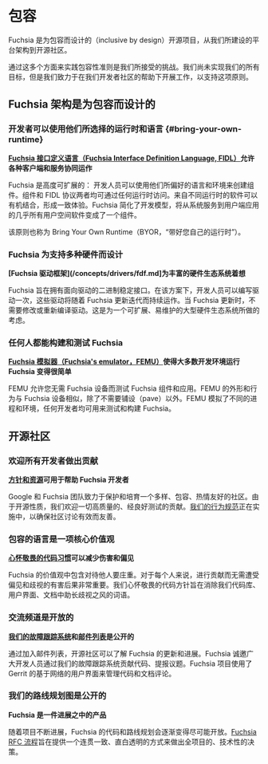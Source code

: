<!-- 
# Inclusive
 -->
# 包容

<!-- 
Fuchsia is an open source project that is inclusive by design,
from the architecture of the platform
to the open source community that we’re building.

Applying the principles of inclusion
through these dual lenses is a challenge we embrace.
We have not yet achieved all of our goals,
but we’re committed to doing the work to uphold this principle
with the help of our developer community.
 -->
Fuchsia 是为包容而设计的（inclusive by design）开源项目，从我们所建设的平台架构到开源社区。

通过这多个方面来实践包容性准则是我们所接受的挑战。我们尚未实现我们的所有目标，但是我们致力于在我们开发者社区的帮助下开展工作，以支持这项原则。

<!-- 
## Fuchsia architecture is inclusive by design
 -->
## Fuchsia 架构是为包容而设计的

<!-- 
### Developers can use their runtime and language of choice {#bring-your-own-runtime}
 -->
### 开发者可以使用他们所选择的运行时和语言 {#bring-your-own-runtime}

<!-- 
**[Fuchsia Interface Definition Language (FIDL)](/docs/concepts/fidl/overview.md)
allows diverse clients and services to interoperate**

Fuchsia is highly extensible:
developers can create components using the language and environment they prefer.
Both components and FIDL protocols are accessible to any runtime.
Software from different runtimes can integrate together to form a cohesive
experience. Fuchsia simplifies the development model,
making nearly all user space software a component,
from system services to end-user applications.

This principle is also known as Bring Your Own Runtime (BYOR).
 -->
**[Fuchsia 接口定义语言（Fuchsia Interface Definition Language, FIDL）](/concepts/fidl/overview.md)允许各种客户端和服务协同运作**

Fuchsia 是高度可扩展的：
开发人员可以使用他们所偏好的语言和环境来创建组件。组件和 FIDL 协议两者均可通过任何运行时访问。来自不同运行时的软件可以有机结合，形成一致体验。Fuchsia 简化了开发模型，将从系统服务到用户端应用的几乎所有用户空间软件变成了一个组件。

该原则也称为 Bring Your Own Runtime（BYOR，“带好您自己的运行时”）。

<!-- 
### Fuchsia is designed to support a wide range of hardware
 -->
### Fuchsia 为支持多种硬件而设计

<!-- 
**[Fuchsia Driver Framework](/docs/concepts/drivers/fdf.md)
allows for a diverse hardware ecosystem**

Fuchsia aims to have a binary-stable interface for drivers.
In this approach,
developers can write drivers once and
these drivers will continue to work as Fuchsia evolves.
There’s no need to modify or recompile drivers when there’s an
update to Fuchsia. This allows for a large hardware ecosystem that
is scalable and easier to maintain.
 -->
**[Fuchsia 驱动框架](/concepts/drivers/fdf.md]为丰富的硬件生态系统着想**

Fuchsia 旨在拥有面向驱动的二进制稳定接口。在该方案下，开发人员可以编写驱动一次，这些驱动将随着 Fuchsia 更新迭代而持续运作。当 Fuchsia 更新时，不需要修改或重新编译驱动。这是为一个可扩展、易维护的大型硬件生态系统所做的考虑。

<!-- 
### Anyone can build and test Fuchsia
 -->
### 任何人都能构建和测试 Fuchsia

<!-- 
**[Fuchsia's emulator (FEMU)](/docs/get-started/set_up_femu.md)
makes it easier for most development environments to run Fuchsia**

FEMU allows you to test Fuchsia components and applications
without needing a Fuchsia device. FEMU looks and behaves like a Fuchsia device,
with the exception that no paving is required.
FEMU simulates different processes and environments
that any developer can use to test and build Fuchsia.
 -->
**[Fuchsia 模拟器（Fuchsia's emulator，FEMU）](/get-started/set_up_femu.md)使得大多数开发环境运行 Fuchsia 变得很简单**

FEMU 允许您无需 Fuchsia 设备而测试 Fuchsia 组件和应用。FEMU 的外形和行为与 Fuchsia 设备相似，除了不需要铺设（pave）以外。FEMU 模拟了不同的进程和环境，任何开发者均可用来测试和构建 Fuchsia。

<!-- 
## Open source community
 -->
## 开源社区

<!-- 
### All developers are welcome to contribute
 -->
### 欢迎所有开发者做出贡献

<!-- 
**[Guidelines and resources](/CONTRIBUTING.md)
are available to help Fuchsia developers**

Google and the Fuchsia team are committed
to preserving and fostering a diverse, inclusive, and welcoming community.
As an open source effort, we welcome high-quality, well-tested contributions
from all. [Our code of conduct](/CODE_OF_CONDUCT.md)
is in place to ensure that community discussions are productive and kind.
 -->
**[方针和资源](/CONTRIBUTING.md)可用于帮助 Fuchsia 开发者**

Google 和 Fuchsia 团队致力于保护和培育一个多样、包容、热情友好的社区。由于开源性质，我们欢迎一切高质量的、经良好测试的贡献。[我们的行为规范](/CODE_OF_CONDUCT.md)正在实施中，以确保社区讨论有效而友善。

<!-- 
### Inclusive language is a core value
 -->
### 包容的语言是一项核心价值观

<!-- 
**[Respectful code practices](/docs/contribute/respectful_code.md)
reduce harm and bias**

Fuchsia's values include treating each other with dignity.
It’s important that everyone can contribute
without facing the harmful effects of bias and discrimination.
Our respectful code guidelines aim to eliminate terms
that perpetuate discrimination in our codebase, user
interfaces, and documentation.
 -->
**[心怀敬畏的代码习惯](/contribute/respectful_code.md)可以减少伤害和偏见**

Fuchsia 的价值观中包含对待他人要庄重。对于每个人来说，进行贡献而无需遭受偏见和歧视的有害后果非常重要。我们心怀敬畏的代码方针旨在消除我们代码库、用户界面、文档中助长歧视之风的词语。

<!-- 
### Communication channels are open
 -->
### 交流频道是开放的

<!-- 
**[Our bug tracking system](/docs/contribute/report-issue.md)
and [mailing lists](/docs/contribute/community/get-involved.md)
are public**
 -->
**[我们的故障跟踪系统](/contribute/report-issue.md)和[邮件列表](/contribute/community/get-involved.md)是公开的**

<!-- 
The open source community can stay informed about Fuchsia updates and progress
by joining our mailing lists.
Fuchsia invites developers to contribute and report issues though our
bug tracking system.
The Fuchsia project uses Gerrit's web-based UI to manage code and
documentation reviews.
 -->
通过加入邮件列表，开源社区可以了解 Fuchsia 的更新和进展。Fuchsia 诚邀广大开发人员通过我们的故障跟踪系统贡献代码、提报议题。Fuchsia 项目使用了 Gerrit 的基于网络的用户界面来管理代码和文档评论。

<!-- 
### Our roadmap is public
 -->
### 我们的路线规划图是公开的

<!-- 
**Fuchsia is a [work in progress](/docs/contribute/roadmap/index.md)**
 -->
**Fuchsia 是一件进展之中的产品**

<!-- 
As the project evolves,
Fuchsia is striving to be as open as possible about the state of
the code and roadmap. The [Fuchsia RFC process](/docs/contribute/governance/rfcs/README.md)
aims to provide a consistent and transparent path
for making project-wide, technical decisions.
 -->
随着项目不断进展，Fuchsia 的代码和路线规划会逐渐变得尽可能开放。[Fuchsia RFC 流程](/contribute/governance/rfcs/README.md)旨在提供一个连贯一致、直白透明的方式来做出全项目的、技术性的决策。
